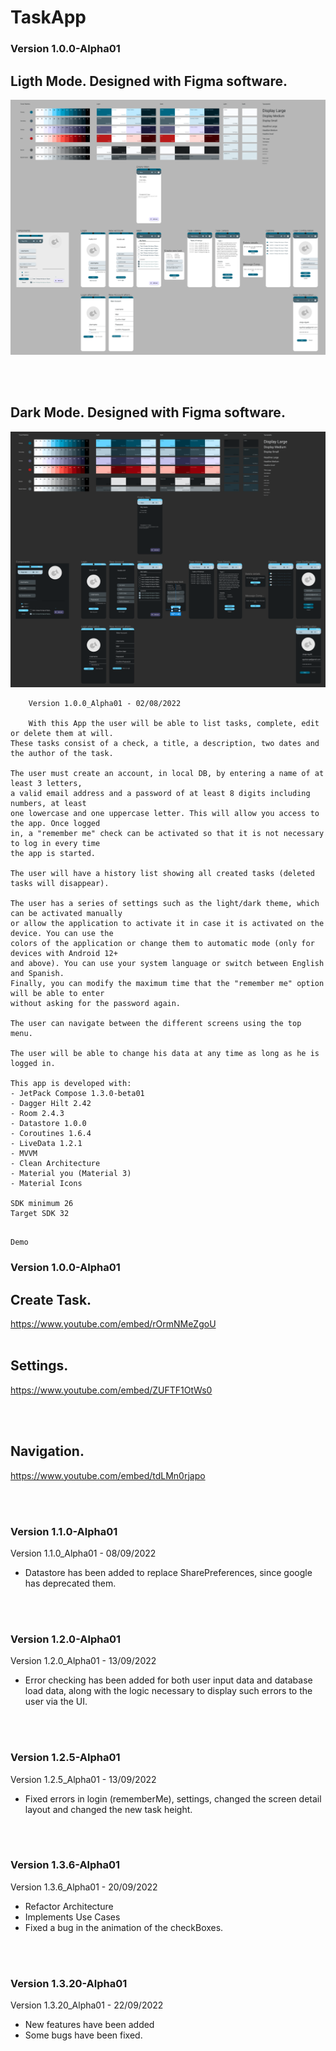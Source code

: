 # TaskApp

### Version 1.0.0-Alpha01
## Ligth Mode. Designed with Figma software.
![Light Mode](https://github.com/JorgeAgulloM/TaskApp/blob/main/Design/Version_1.0.0_Alpha01/Light_Mode.png)

<br>
<br>

## Dark Mode. Designed with Figma software.
![Dark Mode](https://github.com/JorgeAgulloM/TaskApp/blob/main/Design/Version_1.0.0_Alpha01/Dark_Mode.png)

```text
    Version 1.0.0_Alpha01 - 02/08/2022

    With this App the user will be able to list tasks, complete, edit or delete them at will.
These tasks consist of a check, a title, a description, two dates and the author of the task.

The user must create an account, in local DB, by entering a name of at least 3 letters, 
a valid email address and a password of at least 8 digits including numbers, at least 
one lowercase and one uppercase letter. This will allow you access to the app. Once logged 
in, a "remember me" check can be activated so that it is not necessary to log in every time 
the app is started.

The user will have a history list showing all created tasks (deleted tasks will disappear). 

The user has a series of settings such as the light/dark theme, which can be activated manually 
or allow the application to activate it in case it is activated on the device. You can use the 
colors of the application or change them to automatic mode (only for devices with Android 12+ 
and above). You can use your system language or switch between English and Spanish. 
Finally, you can modify the maximum time that the "remember me" option will be able to enter 
without asking for the password again.

The user can navigate between the different screens using the top menu.

The user will be able to change his data at any time as long as he is logged in.

This app is developed with:
- JetPack Compose 1.3.0-beta01
- Dagger Hilt 2.42
- Room 2.4.3
- Datastore 1.0.0
- Coroutines 1.6.4
- LiveData 1.2.1
- MVVM
- Clean Architecture
- Material you (Material 3)
- Material Icons

SDK minimum 26
Target SDK 32
 
```

```text
Demo 
```
### Version 1.0.0-Alpha01
## Create Task.
https://www.youtube.com/embed/rOrmNMeZgoU
<br>
<br>

## Settings.
https://www.youtube.com/embed/ZUFTF1OtWs0

<br>
<br>

## Navigation.
https://www.youtube.com/embed/tdLMn0rjapo

<br>
<br>

### Version 1.1.0-Alpha01
Version 1.1.0_Alpha01 - 08/09/2022
- Datastore has been added to replace SharePreferences, since google has deprecated them. 

<br>
<br>

### Version 1.2.0-Alpha01
Version 1.2.0_Alpha01 - 13/09/2022
- Error checking has been added for both user input data and database load data, along with the 
logic necessary to display such errors to the user via the UI.

<br>
<br>

### Version 1.2.5-Alpha01
Version 1.2.5_Alpha01 - 13/09/2022
- Fixed errors in login (rememberMe), settings, changed the screen detail layout and changed the new task height.

<br>
<br>

### Version 1.3.6-Alpha01
Version 1.3.6_Alpha01 - 20/09/2022
- Refactor Architecture
- Implements Use Cases
- Fixed a bug in the animation of the checkBoxes.

<br>
<br>

### Version 1.3.20-Alpha01
Version 1.3.20_Alpha01 - 22/09/2022
- New features have been added 
- Some bugs have been fixed.